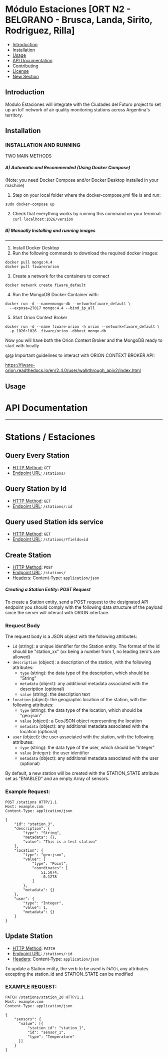 

# Módulo Estaciones \[ORT N2 - BELGRANO - Brusca, Landa, Sirito, Rodriguez, Rilla]

- [Introduction](#introduction)
- [Installation](#installation)
- [Usage](#usage)
- [API Documentation](#api-documentation)
- [Contributing](#contributing)
- [License](#license)
- [New Section](#new-section)

## Introduction

Modulo Estaciones will integrate with the Ciudades del Futuro project to set up an IoT network of air quality monitoring stations across Argentina's territory.

## Installation

### INSTALLATION AND RUNNING
 TWO MAIN METHODS



##### A) Automatic and Recommended (Using Docker Compose)

(Note: you need Docker Compose and/or Docker Desktop installed in your machine)

1) Step on your local folder where the docker-compose.yml file is and run:

```sudo docker-compose up```

2) Check that everything works by running this command on your terminal:
   ```curl localhost:1026/version```


##### B) Manually Installing and running images
***
1) Install Docker Desktop
2) Run the following commands to download the required docker images:
```
docker pull mongo:4.4
docker pull fiware/orion
```
3) Create a network for the containers to connect
```
docker network create fiware_default
```
4) Run the MongoDB Docker Container with:
```
docker run -d --name=mongo-db --network=fiware_default \
  --expose=27017 mongo:4.4 --bind_ip_all
```
5) Start Orion Context Broker
```
docker run -d --name fiware-orion -h orion --network=fiware_default \
  -p 1026:1026  fiware/orion -dbhost mongo-db
```

Now you will have both the Orion Context Broker and the MongoDB ready to start with locally



@@ Important guidelines to interact with ORION CONTEXT BROKER API:

https://fiware-orion.readthedocs.io/en/2.4.0/user/walkthrough_apiv2/index.html


## Usage


API Documentation
===========
***

# Stations / Estaciones

## Query Every Station
- <u>HTTP Method:</u> `GET`
- <u>Endpoint URL:</u> `/stations/`

## Query Station by Id
- <u>HTTP Method</u>: `GET`
- <u>Endpoint URL</u>: `/stations/:id`

## Query used Station ids service
- <u>HTTP Method</u>: `GET`
- <u>Endpoint URL</u>: `/stations/?fields=id`

## Create Station
- <u>HTTP Method</u>: `POST`
- <u>Endpoint URL</u>: `/stations/`
- <u>Headers</u>: Content-Type</u>: `application/json`


##### Creating a Station Entity: POST Request
To create a Station entity, send a POST request to the designated API endpoint you should comply with the following data structure of the payload since the server will interact with ORION interface.


### Request Body

The request body is a JSON object with the following attributes:

- `id` (string): a unique identifier for the Station entity. The format of the id should be "station_xx" (xx being a number from 1, no leading zero's are allowed)
- `description` (object): a description of the station, with the following attributes:
    - `type` (string): the data type of the description, which should be "String"
    - `metadata` (object): any additional metadata associated with the description (optional)
    - `value` (string): the description text
- `location` (object): the geographic location of the station, with the following attributes:
    - `type` (string): the data type of the location, which should be "geo:json"
    - `value` (object): a GeoJSON object representing the location
    - `metadata` (object): any additional metadata associated with the location (optional)
- `user` (object): the user associated with the station, with the following attributes:
    - `type` (string): the data type of the user, which should be "Integer"
    - `value` (integer): the user identifier
    - `metadata` (object): any additional metadata associated with the user (optional)

By default, a new station will be created with the STATION_STATE attribute set as "ENABLED" and an empty Array of sensors.

### Example Request:

```
POST /stations HTTP/1.1
Host: example.com
Content-Type: application/json

{
    "id": "station_3",
    "description": {
        "type": "String",
        "metadata": {},
        "value": "This is a test station"
    },
    "location": {
        "type": "geo:json",
        "value": {
            "type": "Point",
            "coordinates": [
                51.5074,
                -0.1278
            ]
        },
        "metadata": {}
    },
    "user": {
        "type": "Integer",
        "value": 1,
        "metadata": {}
    }
}
```

## Update Station

- <u>HTTP Method</u>: `PATCH`
- <u>Endpoint URL</u>: `/stations/:id`
- <u>Headers</u>: Content-Type</u>: `application/json`

To update a Station entity, the verb to be used is `PATCH`, any attributes excepting the station_id and STATION_STATE can be modified

### EXAMPLE REQUEST:


```
PATCH /stations/station_20 HTTP/1.1
Host: example.com
Content-Type: application/json

{
    "sensors": {
      "value": [{
          "station_id": "station_1",
          "id": "sensor_1",
          "type": "Temperature"
      }]
    }
}
```

<!-- ## Contributing -->


<!-- ## License -->


<!-- ## New Section -->




